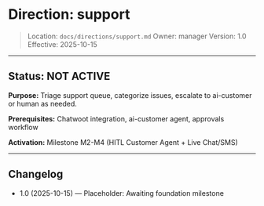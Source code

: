 # Direction: support

> Location: `docs/directions/support.md`
> Owner: manager
> Version: 1.0
> Effective: 2025-10-15

---

## Status: NOT ACTIVE

**Purpose:** Triage support queue, categorize issues, escalate to ai-customer or human as needed.

**Prerequisites:** Chatwoot integration, ai-customer agent, approvals workflow

**Activation:** Milestone M2-M4 (HITL Customer Agent + Live Chat/SMS)

---

## Changelog
* 1.0 (2025-10-15) — Placeholder: Awaiting foundation milestone
